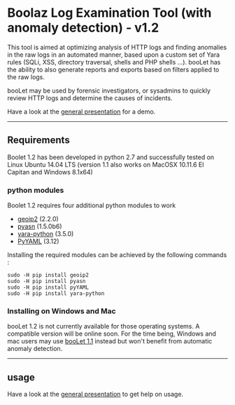 # Boolaz Log Examination Tool (with anomaly detection) - v1.2

This tool is aimed at optimizing analysis of HTTP logs and finding anomalies in the raw logs in an automated manner, based upon a custom set of Yara rules (SQLi, XSS, directory traversal, shells and PHP shells ...). booLet has the ability to also generate reports and exports based on filters applied to the raw logs.

booLet may be used by forensic investigators, or sysadmins to quickly review HTTP logs and determine the causes of incidents.

Have a look at the [general presentation](https://github.com/boolaz/BooLet/blob/master/README.md) for a demo.

------------

## Requirements

Boolet 1.2 has been developed in python 2.7 and successfully tested on Linux Ubuntu 14.04 LTS (version 1.1 also works on MacOSX 10.11.6 El Capitan and Windows 8.1x64)

### python modules

Boolet 1.2 requires four additional python modules to work

- [geoip2](https://pypi.python.org/pypi/geoip2) (2.2.0)
- [pyasn](https://pypi.python.org/pypi/pyasn) (1.5.0b6)
- [yara-python](https://pypi.python.org/pypi/yara-python) (3.5.0)
- [PyYAML](https://pypi.python.org/pypi/pyYAML) (3.12)

Installing the required modules can be achieved by the following commands :

    sudo -H pip install geoip2
    sudo -H pip install pyasn
    sudo -H pip install pyYAML
    sudo -H pip install yara-python

### Installing on Windows and Mac

booLet 1.2 is not currently available for those operating systems. A compatible version will be online soon.
For the time being, Windows and mac users may use [booLet 1.1](https://github.com/boolaz/BooLet/tree/master/booLet_1.1) instead but won't benefit from automatic anomaly detection.

------------

## usage

Have a look at the [general presentation](https://github.com/boolaz/BooLet/blob/master/README.md) to get help on usage.
